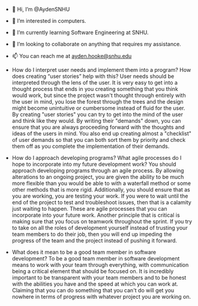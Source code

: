 - 👋 Hi, I’m @AydenSNHU
- 👀 I’m interested in computers.
- 🌱 I’m currently learning Software Engineering at SNHU.
- 💞️ I’m looking to collaborate on anything that requires my assistance.
- 📫 You can reach me at ayden.hooke@snhu.edu

- How do I interpret user needs and implement them into a program? How does creating “user stories” help with this?
User needs should be interpreted through the lens of the user. It is very easy to get into a thought process that ends in you creating something that you think would work, but since the project wasn't thought through entirely with the user in mind, you lose the forest through the trees and the design might become unintuitive or cumbersome instead of fluid for the user. By creating "user stories" you can try to get into the mind of the user and think like they would. By writing their "demands" down, you can ensure that you are always proceeding forward with the thoughts and ideas of the users in mind. You also end up creating almost a "checklist" of user demands so that you can both sort them by priority and check them off as you complete the implementation of their demands.


- How do I approach developing programs? What agile processes do I hope to incorporate into my future development work?
You should approach developing programs through an agile process. By allowing alterations to an ongoing project, you are given the ability to be much more flexible than you would be able to with a waterfall method or some other methods that is more rigid. Additionally, you should ensure that as you are working, you are testing your work. If you were to wait until the end of the project to test and troubleshoot issues, then that is a calamity just waiting to happen. These are agile processes that you can incorporate into your future work. Another principle that is critical is making sure that you focus on teamwork throughout the sprint. If you try to take on all the roles of development yourself instead of trusting your team members to do their job, then you will end up impeding the progress of the team and the project instead of pushing it forward.

- What does it mean to be a good team member in software development?
To be a good team member in software development means to work with your team through everything, with communication being a critical element that should be focused on. It is incredibly important to be transparent with your team members and to be honest with the abilities you have and the speed at which you can work at. Claiming that you can do something that you can't do will get you nowhere in terms of progress with whatever project you are working on. 


<!---
AydenSNHU/AydenSNHU is a ✨ special ✨ repository because its `README.md` (this file) appears on your GitHub profile.
You can click the Preview link to take a look at your changes.
--->
